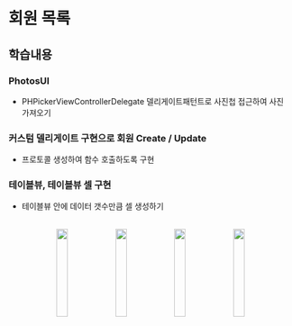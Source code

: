 # 회원 목록
## 학습내용
### PhotosUI
  - PHPickerViewControllerDelegate 델리게이트패턴트로 사진첩 접근하여 사진 가져오기
### 커스텀 델리게이트 구현으로 회원 Create / Update
  - 프로토콜 생성하여 함수 호출하도록 구현
### 테이블뷰, 테이블뷰 셀 구현
  - 테이블뷰 안에 데이터 갯수만큼 셀 생성하기
  </br></br>
<p align="center">
  <img src = "" width="20%" height="20%">
  <img src ="" width="20%" height="20%">
  <img src= "" width="20%" height="20%">
  <img src = "" width="20%" height="20%">
</p>
